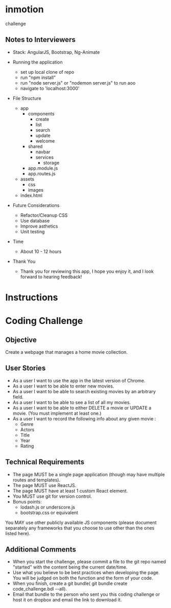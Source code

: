 # inmotion
challenge

## Notes to Interviewers

  - Stack: AngularJS, Bootstrap, Ng-Animate
  - Running the application
    - set up local clone of repo
    - run "npm install"
    - run "node server.js" or "nodemon server.js" to run aoo
    - navigate to 'localhost:3000'
  
  - File Structure
  
    - app
      - components
        - create
        - list
        - search
        - update
        - welcome
      - shared
        - navbar
        - services
          - storage
      - app.module.js
      - app.routes.js
    - assets
      - css
      - images
    - index.html

  - Future Considerations
    - Refactor/Cleanup CSS
    - Use database
    - Improve asthetics
    - Unit testing

  - Time
    - About 10 - 12 hours

  - Thank You
    - Thank you for reviewing this app, I hope you enjoy it, and I look forward to hearing feedback!

# Instructions

# Coding Challenge

## Objective

Create a webpage that manages a home movie collection.

## User Stories

- As a user I want to use the app in the latest version of Chrome.
- As a user I want to be able to enter new movies.
- As a user I want to be able to search existing movies by an arbitrary field.
- As a user I want to be able to see a list of all my movies.
- As a user I want to be able to either DELETE a movie or UPDATE a movie.
  (You must implement at least one.)
- As a user I want to record the following info about any given movie :
  - Genre
  - Actors
  - Title
  - Year
  - Rating

## Technical Requirements

- The page MUST be a single page application (though may have multiple routes and templates).
- The page MUST use ReactJS.
- The page MUST have at least 1 custom React element.
- You MUST use git for version control.
- Bonus points:
  - lodash.js or underscore.js
  - bootstrap.css or equivalent

You MAY use other publicly available JS components (please document separately any frameworks that you choose to use other than the ones listed here).

## Additional Comments

- When you start the challenge, please commit a file to the git repo named "started" with the content being the current date/time.
- Use what you believe to be best practices when developing the page. You will be judged on both the function and the form of your code.
- When you finish, create a git bundle( git bundle create code_challenge.bdl --all).
- Email that bundle to the person who sent you this coding challenge or host it on dropbox and email the link to download it.



